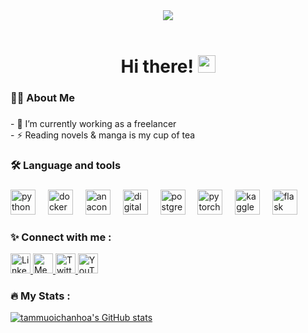 

<!--## [![Typing SVG](https://readme-typing-svg.herokuapp.com?size=28&center=true&width=800&lines=FrontEnd+Developer+;Python+Enthusiast;Learning+Cloud;Photographer)](https://git.io/typing-svg)
-->

<!-- BANNER -->
<div align="center">
<img src="https://media0.giphy.com/media/v1.Y2lkPTc5MGI3NjExNGJqNjNrbXdqd2VmbjZxNnFjcDkyemk0NTA1Nnk4d3QyZm9tZGNpOSZlcD12MV9pbnRlcm5hbF9naWZfYnlfaWQmY3Q9Zw/Ae8KCy7nwcb5u/giphy.gif" />
</div>
</br>

###


###

<h1 align="center">
 Hi there!
  <img src="https://media.giphy.com/media/hvRJCLFzcasrR4ia7z/giphy.gif" width="28">
</h1>

###

<h3 align="left">👩‍💻  About Me</h3>

###

<p align="left">
<!--  "I'm just a single soul wandering on Earth"  <br><br> -->
 - 🔭 I’m currently working as a freelancer <br>- ⚡ Reading novels & manga is my cup of tea</p>

###

<h3 align="left">🛠 Language and tools</h3>

###

<div align="left">
<!--   <img src="https://cdn.jsdelivr.net/gh/devicons/devicon/icons/dot-net/dot-net-plain-wordmark.svg" height="40" alt="dot-net logo"  />
  <img width="12" /> -->
  <img src="https://cdn.jsdelivr.net/gh/devicons/devicon/icons/python/python-original.svg" height="40" alt="python logo"  />
  <img width="12" />
  <img src="https://cdn.jsdelivr.net/gh/devicons/devicon/icons/docker/docker-original.svg" height="40" alt="docker logo"  />
  <img width="12" />
  <img src="https://cdn.jsdelivr.net/gh/devicons/devicon/icons/anaconda/anaconda-original.svg" height="40" alt="anaconda logo"  />
  <img width="12" />
  <img src="https://cdn.jsdelivr.net/gh/devicons/devicon/icons/digitalocean/digitalocean-original.svg" height="40" alt="digitalocean logo"  />
  <img width="12" />
  <img src="https://cdn.jsdelivr.net/gh/devicons/devicon/icons/postgresql/postgresql-original.svg" height="40" alt="postgresql logo"  />
  <img width="12" />
  <img src="https://cdn.jsdelivr.net/gh/devicons/devicon/icons/pytorch/pytorch-original.svg" height="40" alt="pytorch logo"  />
  <img width="12" />
 
<!--   <img src="https://cdn.jsdelivr.net/gh/devicons/devicon/icons/raspberrypi/raspberrypi-original.svg" height="40" alt="raspberrypi logo"  />
  <img width="12" /> -->
  <img src="https://cdn.jsdelivr.net/gh/devicons/devicon/icons/kaggle/kaggle-original.svg" height="40" alt="kaggle logo"  />
  <img width="12" />
<!--   <img src="https://cdn.jsdelivr.net/gh/devicons/devicon/icons/google/google-original.svg" height="40" alt="google logo"  />
  <img width="12" /> -->
  <img src="https://cdn.jsdelivr.net/gh/devicons/devicon/icons/flask/flask-original.svg" height="40" alt="flask logo"  />
  <img width="12" />
<!--   <img src="https://cdn.jsdelivr.net/gh/devicons/devicon/icons/angularjs/angularjs-original.svg" height="40" alt="angularjs logo"  /> -->
</div>


<h3 align="left">✨   Connect with me :</h3>
<p align="left">
<!--   <a href="https://www.github.com/tammuoichanhoa" target="_blank" rel="noreferrer">
    <img src="https://raw.githubusercontent.com/danielcranney/readme-generator/main/public/icons/socials/github.svg" width="32" height="32" alt="GitHub" />
  </a> -->
  <a href="https://www.linkedin.com/in/bao-anh-trinh-710760353/" target="_blank" rel="noreferrer">
    <img src="https://raw.githubusercontent.com/danielcranney/readme-generator/main/public/icons/socials/linkedin.svg" width="32" height="32" alt="LinkedIn" />
  </a>
  <a href="http://www.medium.com/@trinhthibaoanh2805" target="_blank" rel="noreferrer">
    <img src="https://raw.githubusercontent.com/danielcranney/readme-generator/main/public/icons/socials/medium.svg" width="32" height="32" alt="Medium" />
  </a>
  <a href="https://twitter.com/baoanhtrinh2805" target="_blank" rel="noreferrer">
    <img src="https://raw.githubusercontent.com/danielcranney/readme-generator/main/public/icons/socials/twitter.svg" width="32" height="32" alt="Twitter" />
  </a>
  <a href="https://www.youtube.com/@BaoAnhTrinh-red" target="_blank" rel="noreferrer">
    <img src="https://raw.githubusercontent.com/danielcranney/readme-generator/main/public/icons/socials/youtube.svg" width="32" height="32" alt="YouTube" />
  </a>
</p>


<h3 align="left">🔥   My Stats :</h3>
<div align="left">
<a href="http://www.github.com/tammuoichanhoa">
  <img src="https://github-readme-stats.vercel.app/api?username=tammuoichanhoa&show_icons=true&count_private=true&title_color=3382ed&text_color=ffffff&icon_color=facc15&bg_color=0f172a&hide_border=true&show_icons=true" alt="tammuoichanhoa's GitHub stats" />
</a>

</div>
